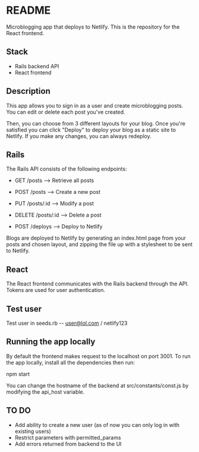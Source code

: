 # README

Microblogging app that deploys to Netlify. This is the repository for the React frontend.

## Stack
* Rails backend API
* React frontend

## Description
This app allows you to sign in as a user and create microblogging posts. You can edit or delete each post you've created.

Then, you can choose from 3 different layouts for your blog. Once you're satisfied you can click "Deploy" to deploy your blog as a static site to Netlify. If you make any changes, you can always redeploy.

## Rails
The Rails API consists of the following endpoints:
* GET /posts --> Retrieve all posts
* POST /posts --> Create a new post
* PUT /posts/:id --> Modify a post
* DELETE /posts/:id --> Delete a post

* POST /deploys --> Deploy to Netlify

Blogs are deployed to Netlify by generating an index.html page from your posts and chosen layout, and zipping the file up with a stylesheet to be sent to Netlify.

## React
The React frontend communicates with the Rails backend through the API. Tokens are used for user authentication.

## Test user
Test user in seeds.rb -- user@lol.com / netlify123

## Running the app locally
By default the frontend makes request to the localhost on port 3001. To run the app locally, install all the dependencies then run:

npm start

You can change the hostname of the backend at src/constants/const.js by modifying the api_host variable.

## TO DO
* Add ability to create a new user (as of now you can only log in with existing users)
* Restrict parameters with permitted_params
* Add errors returned from backend to the UI
